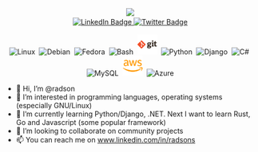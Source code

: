 <div id="header" align="center">
    <img src="https://media.giphy.com/media/ZeFG00TVXs54Pw4c8e/giphy.gif" width="150"/>
    <div id="badges">
        <a href="https://www.linkedin.com/in/radsons">
        <img src="https://img.shields.io/badge/LinkedIn-blue?style=for-the-badge&logo=linkedin&logoColor=white" alt="LinkedIn Badge"/>
        </a>
        <a href="https://twitter.com/radsaum">
        <img src="https://img.shields.io/badge/Twitter-blue?style=for-the-badge&logo=twitter&logoColor=white" alt="Twitter Badge"/>
        </a>
    </div>
    <div>
        <img src="https://komarev.com/ghpvc/?username=radson&style=flat-square&color=blue" alt=""/>
    </div>
</div>
<div align="center">
    <!---->
    <img src="https://cdn.jsdelivr.net/gh/devicons/devicon/icons/linux/linux-original.svg" title="Linux"  alt="Linux" width="40"  height="40"/>&nbsp;
    <img src="https://cdn.jsdelivr.net/gh/devicons/devicon/icons/debian/debian-original-wordmark.svg" title="Debian"  alt="Debian" width="40"  height="40" />&nbsp;
    <img src="https://cdn.jsdelivr.net/gh/devicons/devicon/icons/fedora/fedora-original.svg" title="Fedora"  alt="Fedora" width="40"  height="40" />&nbsp;
    <img src="https://cdn.jsdelivr.net/gh/devicons/devicon/icons/bash/bash-plain.svg" title="Bash"  alt="Bash" width="40" height="40" />&nbsp;
    <img src="https://github.com/devicons/devicon/blob/master/icons/git/git-original-wordmark.svg" title="Git" alt="Git" width="40" height="40"/>&nbsp;
    <img src="https://cdn.jsdelivr.net/gh/devicons/devicon/icons/python/python-original-wordmark.svg" title="Python"  alt="Python" width="40"  height="40" />&nbsp;
    <img src="https://cdn.jsdelivr.net/gh/devicons/devicon/icons/django/django-plain-wordmark.svg" title="Django"  alt="Django" width="40"  height="40" />&nbsp;
    <img src="https://cdn.jsdelivr.net/gh/devicons/devicon/icons/csharp/csharp-original.svg" title="C#"  alt="C#" width="40" height="40" />&nbsp;
    <img src="https://cdn.jsdelivr.net/gh/devicons/devicon/icons/mysql/mysql-original-wordmark.svg" title="MySQL"  alt="MySQL" width="40" height="40"/>&nbsp;
    <img src="https://github.com/devicons/devicon/blob/master/icons/amazonwebservices/amazonwebservices-plain-wordmark.svg" title="AWS" alt="AWS" width="40" height="40"/>&nbsp;
    <img src="https://cdn.jsdelivr.net/gh/devicons/devicon/icons/azure/azure-original-wordmark.svg" title="Azure" alt="Azure" width="40" height="40"/>
</div>



- 👋 Hi, I’m @radson
- 👀 I’m interested in programming languages, operating systems (especially GNU/Linux)
- 🌱 I’m currently learning Python/Django, .NET. Next I want to learn Rust, Go and Javascript (some popular framework) 
- 💞️ I’m looking to collaborate on community projects 
- 📫 You can reach me on www.linkedin.com/in/radsons




<!---
radson/radson is a ✨ special ✨ repository because its `README.md` (this file) appears on your GitHub profile.
You can click the Preview link to take a look at your changes.
--->
